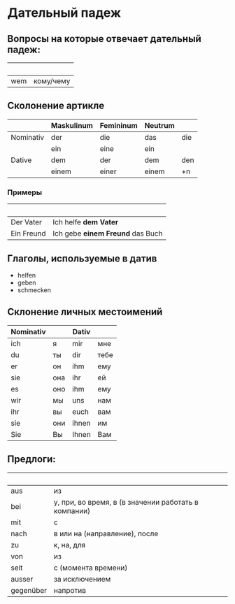# Дательный падеж

## Вопросы на которые отвечает дательный падеж: 

&nbsp;|&nbsp;      
------|----------
wem   | кому/чему

## Сколонение артикле

&nbsp;    | Maskulinum |  Femininum    | Neutrum   | &nbsp;
----------|------------|---------------|-----------|-----
Nominativ | der        | die           | das       | die 
&nbsp;    | ein        | eine          | ein       |
Dative    | dem        | der           | dem       | den
&nbsp;    | einem      | einer         | einem     | +n

### Примеры

&nbsp;     | &nbsp;
|----------|---------------------
Der Vater | Ich helfe __dem Vater__
Ein Freund  | Ich gebe __einem Freund__ das Buch


## Глаголы, используемые в датив

- helfen
- geben
- schmecken


## Склонение личных местоимений

Nominativ| &nbsp;   |		Dativ | &nbsp;	
----------|---------|---------|-------
ich |	я|	mir |	мне
du	|ты|	dir|	тебе
er	|он|	ihm|	ему
sie|	она|	ihr|	ей
es|	оно	|ihm|	ему
wir	|мы	|uns	|нам
ihr	|вы	|euch|	вам
sie	|они	|ihnen|	им
Sie	|Вы	|Ihnen|	Вам

## Предлоги:

&nbsp;    | &nbsp;
----------|------------
aus       | из
bei       | у, при, во время, в (в значении работать в компании)
mit       | с
nach      | в или на (направление), после
zu        | к, на, для
von       | из
seit      | с (момента времени)
ausser    | за исключением
gegenüber | напротив
